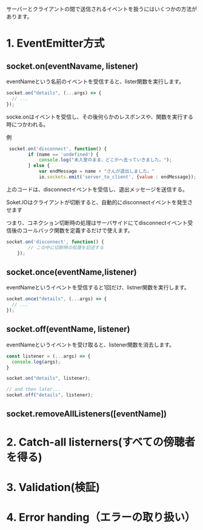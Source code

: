 サーバーとクライアントの間で送信されるイベントを扱うにはいくつかの方法があります。


# 1. EventEmitter方式

## socket.on(eventNavame, listener)


eventNameという名前のイベントを受信すると、lister関数を実行します。


```javascript
socket.on("details", (...args) => {
  // ...
});
```

socke.onはイベントを受信し、その後何らかのレスポンスや、関数を実行する時につかわれる。



例

```javascript
 socket.on('disconnect', function() {
        if (name == 'undefined') {
            console.log("未入室のまま、どこかへ去っていきました。");
        } else {
            var endMessage = name + "さんが退出しました。"
            io.sockets.emit('server_to_client', {value : endMessage});
```


上のコードは、disconnectイベントを受信し、退出メッセージを送信する。



Soket.IOはクライアントが切断すると、自動的にdisconnectイベントを発生させます


つまり、コネクション切断時の処理はサーバサイドにてdisconnectイベント受信後のコールバック関数を定義するだけで使えます。


```javascript
socket.on('disconnect', function() {
        // この中に切断時の処理を記述する
    });
```


## socket.once(eventName,listener)


eventNameというイベントを受信すると1回だけ、listner関数を実行します。



```javascript
socket.once("details", (...args) => {
  // ...
});
```


## socket.off(eventName, listener)


eventNameというイベントを受け取ると、listener関数を消去します。


```javascript
const listener = (...args) => {
  console.log(args);
}

socket.on("details", listener);

// and then later...
socket.off("details", listener);
```



## socket.removeAllListeners([eventName])






# 2. Catch-all listerners(すべての傍聴者を得る)


# 3. Validation(検証)


# 4. Error handing（エラーの取り扱い）
